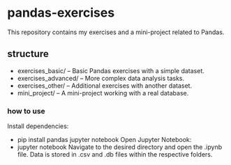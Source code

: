 # pandas-exercises
This repository contains my exercises and a mini-project related to Pandas.
## structure
- exercises_basic/ – Basic Pandas exercises with a simple dataset.
- exercises_advanced/ – More complex data analysis tasks.
- exercises_other/ – Additional exercises with another dataset.
- mini_project/ – A mini-project working with a real database.
### how to use
Install dependencies:
- pip install pandas jupyter notebook
Open Jupyter Notebook:
- jupyter notebook
Navigate to the desired directory and open the .ipynb file.
Data is stored in .csv and .db files within the respective folders.
